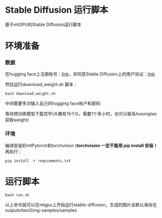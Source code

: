 # Stable Diffusion 运行脚本
基于mtGPU的Stable Diffusion运行脚本

# 环境准备
### 数据
在hugging face上注册账号：[link](https://huggingface.co/join)，并同意Stable Diffusion上的用户协议：[link](https://huggingface.co/CompVis/stable-diffusion-v-1-4-original).

然后运行download_weight.sh 脚本：
```
bash download_weight.sh
```

中间需要多次输入自己的hugging face账户和密码

等待预训练模型下载完毕(大概有15个G，需要1个多小时，也可以联系liusongtao获取weight)

### 环境
编译安装好mtPytorch和torchvision (**torchvision 一定不能用 pip install 安装！**
再执行：
```
pip install -r requiements.txt
```

# 运行脚本 
```
bash run.sh
```
以上命令就可以在mtgpu上开始运行stable-diffusion，生成的图片会默认保存在outputs/text2img-samples/samples
